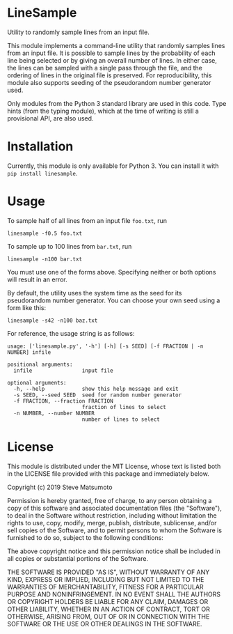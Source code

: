 # LineSample

Utility to randomly sample lines from an input file.

This module implements a command-line utility that randomly samples lines
from an input file. It is possible to sample lines by the probability of
each line being selected or by giving an overall number of lines. In either
case, the lines can be sampled with a single pass through the file, and the
ordering of lines in the original file is preserved. For reproducibility,
this module also supports seeding of the pseudorandom number generator used.

Only modules from the Python 3 standard library are used in this code. Type
hints (from the typing module), which at the time of writing is still a
provisional API, are also used.

# Installation

Currently, this module is only available for Python 3. You can install it 
with `pip install linesample`.

# Usage

To sample half of all lines from an input file `foo.txt`, run

```
linesample -f0.5 foo.txt
```

To sample up to 100 lines from `bar.txt`, run
```
linesample -n100 bar.txt
```

You must use one of the forms above. Specifying neither or both options will
result in an error.

By default, the utility uses the system time as the seed for its 
pseudorandom number generator. You can choose your own seed using a form 
like this:

```
linesample -s42 -n100 baz.txt
```

For reference, the usage string is as follows:

```
usage: ['linesample.py', '-h'] [-h] [-s SEED] [-f FRACTION | -n NUMBER] infile

positional arguments:
  infile                input file

optional arguments:
  -h, --help            show this help message and exit
  -s SEED, --seed SEED  seed for random number generator
  -f FRACTION, --fraction FRACTION
                        fraction of lines to select
  -n NUMBER, --number NUMBER
                        number of lines to select
```

# License

This module is distributed under the MIT License, whose text is listed both
in the LICENSE file provided with this package and immediately below.

Copyright (c) 2019 Steve Matsumoto

Permission is hereby granted, free of charge, to any person obtaining a copy
of this software and associated documentation files (the "Software"), to deal
in the Software without restriction, including without limitation the rights
to use, copy, modify, merge, publish, distribute, sublicense, and/or sell
copies of the Software, and to permit persons to whom the Software is
furnished to do so, subject to the following conditions:

The above copyright notice and this permission notice shall be included in all
copies or substantial portions of the Software.

THE SOFTWARE IS PROVIDED "AS IS", WITHOUT WARRANTY OF ANY KIND, EXPRESS OR
IMPLIED, INCLUDING BUT NOT LIMITED TO THE WARRANTIES OF MERCHANTABILITY,
FITNESS FOR A PARTICULAR PURPOSE AND NONINFRINGEMENT. IN NO EVENT SHALL THE
AUTHORS OR COPYRIGHT HOLDERS BE LIABLE FOR ANY CLAIM, DAMAGES OR OTHER
LIABILITY, WHETHER IN AN ACTION OF CONTRACT, TORT OR OTHERWISE, ARISING FROM,
OUT OF OR IN CONNECTION WITH THE SOFTWARE OR THE USE OR OTHER DEALINGS IN THE
SOFTWARE.
